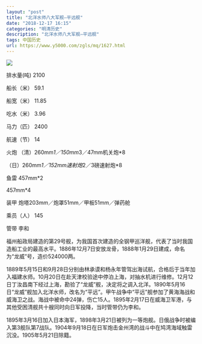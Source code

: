 ```yaml
---
layout: "post"
title: "北洋水师八大军舰—平远舰"
date: "2018-12-17 16:15"
categories: "明清历史"
description: "北洋水师八大军舰—平远舰"
tags: 中国历史
url: https://www.y5000.com/zgls/mq/1627.html
---
```






![](https://img.y5000.com/uploads/allimg/130826/2-130R6204320124.jpg)

排水量(吨) 2100

船长（米） 59.1

船宽（米） 11.85

吃水（米） 3.96

马力（匹） 2400

航速（节） 14

火炮 （清）260mm*1／150mm*3／47mm机关炮*8

（日）260mm*1／152mm速射炮*2／3磅速射炮*8

鱼雷 457mm*2

457mm*4

装甲 炮塔203mm／炮罩51mm／甲板51mm／弹药舱

乘员（人） 145

管带 李和

福州船政局建造的第29号舰，为我国首次建造的全钢甲巡洋舰，代表了当时我国造船工业的最高水平。1886年12月7日安放龙骨，1888年1月29日建成，命名为“龙威”号，造价524000两。

1889年5月15日和9月28日分别由林承谟和杨永年管驾出海试航，合格后于当年加入福建水师。10月20日在赴天津校验途中停泊上海，对抽水机进行维修。12月12日丁汝昌南下经过上海，勘验了“龙威”舰，决定将之调入北洋。1890年5月16日“龙威”舰加入北洋水师，改名为“平远”。甲午战争中“平远”舰参加了黄海海战和威海卫之战。海战中被命中24弹，伤亡15人。1895年2月17日在威海卫军港，与其他受困清舰共十艘同时向日军投降，当时管带仍为李和。

1895年3月16日加入日本海军，1898年3月21日被列为一等炮舰。日俄战争时被编入第3舰队第7战队。1904年9月18日在日军炮击金州湾的战斗中在鸠湾海域触雷沉没。1905年5月21日除籍。
